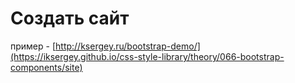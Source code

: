 # Создать сайт 
пример - [http://ksergey.ru/bootstrap-demo/](https://iksergey.github.io/css-style-library/theory/066-bootstrap-components/site)
